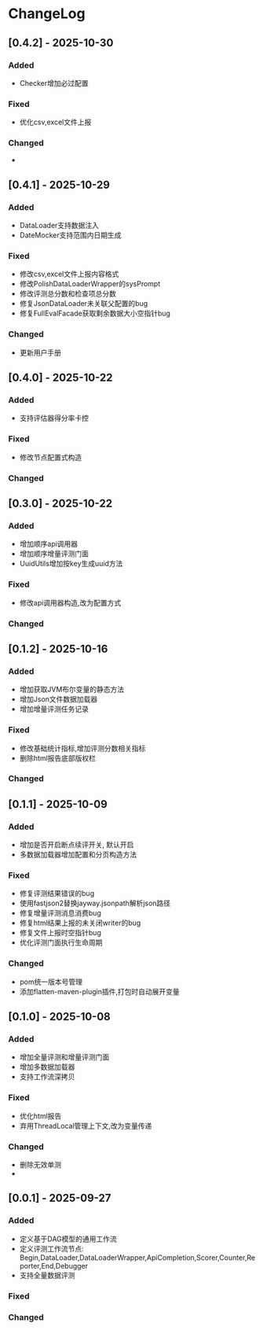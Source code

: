 # ChangeLog

## [0.4.2] - 2025-10-30

### Added
- Checker增加必过配置
### Fixed
- 优化csv,excel文件上报
### Changed
- 

## [0.4.1] - 2025-10-29

### Added
- DataLoader支持数据注入
- DateMocker支持范围内日期生成
### Fixed
- 修改csv,excel文件上报内容格式
- 修改PolishDataLoaderWrapper的sysPrompt
- 修改评测总分数和检查项总分数
- 修复JsonDataLoader未关联父配置的bug
- 修复FullEvalFacade获取剩余数据大小空指针bug
### Changed
- 更新用户手册

## [0.4.0] - 2025-10-22

### Added
- 支持评估器得分率卡控
### Fixed
- 修改节点配置式构造
### Changed

## [0.3.0] - 2025-10-22

### Added
- 增加顺序api调用器
- 增加顺序增量评测门面
- UuidUtils增加按key生成uuid方法
### Fixed
- 修改api调用器构造,改为配置方式
### Changed

## [0.1.2] - 2025-10-16

### Added
- 增加获取JVM布尔变量的静态方法
- 增加Json文件数据加载器
- 增加增量评测任务记录
### Fixed
- 修改基础统计指标,增加评测分数相关指标
- 删除html报告底部版权栏
### Changed

## [0.1.1] - 2025-10-09

### Added
- 增加是否开启断点续评开关, 默认开启
- 多数据加载器增加配置和分页构造方法
### Fixed
- 修复评测结果错误的bug
- 使用fastjson2替换jayway.jsonpath解析json路径
- 修复增量评测消息消费bug
- 修复html结果上报的未关闭writer的bug
- 修复文件上报时空指针bug
- 优化评测门面执行生命周期
### Changed
- pom统一版本号管理
- 添加flatten-maven-plugin插件,打包时自动展开变量

## [0.1.0] - 2025-10-08

### Added
- 增加全量评测和增量评测门面
- 增加多数据加载器
- 支持工作流深拷贝
### Fixed
- 优化html报告
- 弃用ThreadLocal管理上下文,改为变量传递
### Changed
- 删除无效单测
- 

## [0.0.1] - 2025-09-27

### Added
- 定义基于DAG模型的通用工作流
- 定义评测工作流节点: Begin,DataLoader,DataLoaderWrapper,ApiCompletion,Scorer,Counter,Reporter,End,Debugger
- 支持全量数据评测
### Fixed
### Changed